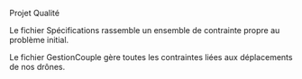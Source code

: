 Projet Qualité

Le fichier Spécifications rassemble un ensemble de contrainte propre au problème initial.

Le fichier GestionCouple gère toutes les contraintes liées aux déplacements de nos drônes.
